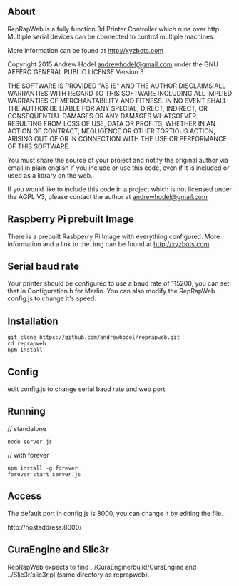 ## About

RepRapWeb is a fully function 3d Printer Controller which runs over http.  Multiple serial devices can be connected to control multiple machines.

More information can be found at http://xyzbots.com

Copyright 2015 Andrew Hodel andrewhodel@gmail.com under the GNU AFFERO GENERAL PUBLIC LICENSE Version 3

THE SOFTWARE IS PROVIDED "AS IS" AND THE AUTHOR DISCLAIMS ALL WARRANTIES
WITH REGARD TO THIS SOFTWARE INCLUDING ALL IMPLIED WARRANTIES OF
MERCHANTABILITY AND FITNESS. IN NO EVENT SHALL THE AUTHOR BE LIABLE FOR
ANY SPECIAL, DIRECT, INDIRECT, OR CONSEQUENTIAL DAMAGES OR ANY DAMAGES
WHATSOEVER RESULTING FROM LOSS OF USE, DATA OR PROFITS, WHETHER IN AN
ACTION OF CONTRACT, NEGLIGENCE OR OTHER TORTIOUS ACTION, ARISING OUT OF
OR IN CONNECTION WITH THE USE OR PERFORMANCE OF THIS SOFTWARE.

You must share the source of your project and notify the original author via email in plain english if you include or use this code, even if it is included or used as a library on the web.

If you would like to include this code in a project which is not licensed under the AGPL V3, please contact the author at andrewhodel@gmail.com

## Raspberry Pi prebuilt Image

There is a prebuilt Rasbperry Pi Image with everything configured.  More information and a link to the .img can be found at http://xyzbots.com

## Serial baud rate

Your printer should be configured to use a baud rate of 115200, you can set that in Configuration.h for Marlin.  You can also modify the RepRapWeb config.js to change it's speed.

## Installation

```
git clone https://github.com/andrewhodel/reprapweb.git
cd reprapweb
npm install
```

## Config

edit config.js to change serial baud rate and web port

## Running

// standalone
```
node server.js
```

// with forever
```
npm install -g forever
forever start server.js
```

## Access

The default port in config.js is 8000, you can change it by editing the file.

http://hostaddress:8000/

## CuraEngine and Slic3r

RepRapWeb expects to find ../CuraEngine/build/CuraEngine and ../Slic3r/slic3r.pl (same directory as reprapweb).

